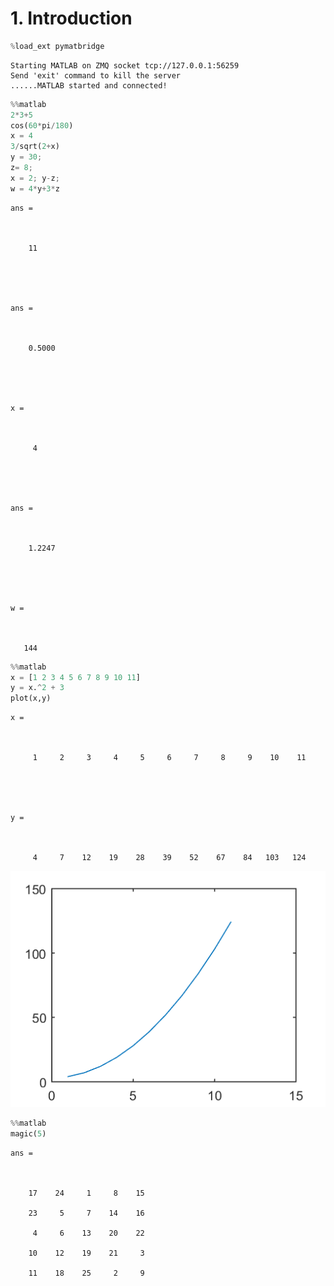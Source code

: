 
# 1. Introduction 


```python
%load_ext pymatbridge
```

    Starting MATLAB on ZMQ socket tcp://127.0.0.1:56259
    Send 'exit' command to kill the server
    ......MATLAB started and connected!
    


```python
%%matlab
2*3+5
cos(60*pi/180)
x = 4
3/sqrt(2+x)
y = 30;
z= 8;
x = 2; y-z;
w = 4*y+3*z
```


    

    ans =

    

        11

    

    

    ans =

    

        0.5000

    

    

    x =

    

         4

    

    

    ans =

    

        1.2247

    

    

    w =

    

       144

    





```python
%%matlab
x = [1 2 3 4 5 6 7 8 9 10 11]
y = x.^2 + 3
plot(x,y)
```


    

    x =

    

         1     2     3     4     5     6     7     8     9    10    11

    

    

    y =

    

         4     7    12    19    28    39    52    67    84   103   124

    





![png](Ch01_Introduction_files/Ch01_Introduction_3_1.png)



```python
%%matlab
magic(5)
```


    

    ans =

    

        17    24     1     8    15

        23     5     7    14    16

         4     6    13    20    22

        10    12    19    21     3

        11    18    25     2     9

    





```python

```
